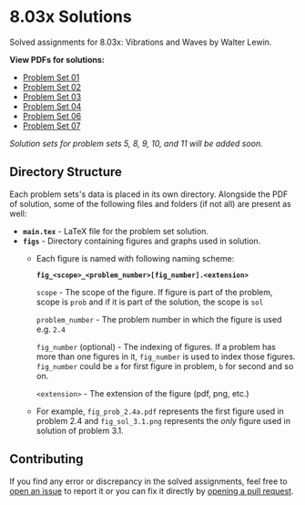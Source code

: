 # 8.03x Solutions
Solved assignments for 8.03x: Vibrations and Waves by Walter Lewin.

**View PDFs for solutions:**

- [Problem Set 01](https://github.com/Aimbot-7/8.03x-solutions/blob/main/problem_set_01/Problem_Set_1.pdf)
- [Problem Set 02](https://github.com/Aimbot-7/8.03x-solutions/blob/main/problem_set_02/Problem_Set_2.pdf)
- [Problem Set 03](https://github.com/Aimbot-7/8.03x-solutions/blob/main/problem_set_03/Problem_Set_3.pdf)
- [Problem Set 04](https://github.com/Aimbot-7/8.03x-solutions/blob/main/problem_set_04/Problem_Set_4.pdf)
- [Problem Set 06](https://github.com/Aimbot-7/8.03x-solutions/blob/main/problem_set_06/Problem_Set_6.pdf)
- [Problem Set 07](https://github.com/Aimbot-7/8.03x-solutions/blob/main/problem_set_07/Problem_Set_7.pdf)

_Solution sets for problem sets 5, 8, 9, 10, and 11 will be added soon._

## Directory Structure
Each problem sets's data is placed in its own directory. Alongside the PDF of solution, some of the following files and folders (if not all) are present as well:

- **`main.tex`** - LaTeX file for the problem set solution.
- **`figs`** - Directory containing figures and graphs used in solution.
    - Each figure is named with following naming scheme:
    
      **`fig_<scope>_<problem_number>[fig_number].<extension>`**

      `scope` - The scope of the figure. If figure is part of the problem, scope is `prob` and if it is part of the solution, the scope is `sol`

      `problem_number` - The problem number in which the figure is used e.g. `2.4`

      `fig_number` (optional) - The indexing of figures. If a problem has more than one figures in it, `fig_number` is used to index those figures. `fig_number` could be `a` for first figure in problem, `b` for second and so on.

      `<extension>` - The extension of the figure (pdf, png, etc.)

    - For example, `fig_prob_2.4a.pdf` represents the first figure used in problem 2.4 and `fig_sol_3.1.png` represents the _only_ figure used in solution of problem 3.1.


## Contributing
If you find any error or discrepancy in the solved assignments, feel free to [open an issue](https://github.com/Aimbot-7/8.02x-solutions/issues) to report it or you can fix it directly by [opening a pull request](https://github.com/Aimbot-7/8.02x-solutions/pulls).
